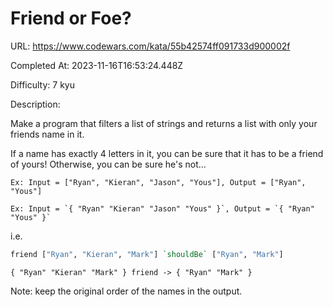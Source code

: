 # Friend or Foe?

URL: https://www.codewars.com/kata/55b42574ff091733d900002f

Completed At: 2023-11-16T16:53:24.448Z

Difficulty: 7 kyu

Description:

Make a program that filters a list of strings and returns a list with only your friends name in it.

If a name has exactly 4 letters in it, you can be sure that it has to be a friend of yours! Otherwise, you can be sure he's not...

~~~if-not:factor
Ex: Input = ["Ryan", "Kieran", "Jason", "Yous"], Output = ["Ryan", "Yous"]
~~~

~~~if:factor
Ex: Input = `{ "Ryan" "Kieran" "Jason" "Yous" }`, Output = `{ "Ryan" "Yous" }`
~~~

i.e.
```haskell
friend ["Ryan", "Kieran", "Mark"] `shouldBe` ["Ryan", "Mark"]
```

```factor
{ "Ryan" "Kieran" "Mark" } friend -> { "Ryan" "Mark" }
```


Note: keep the original order of the names in the output.